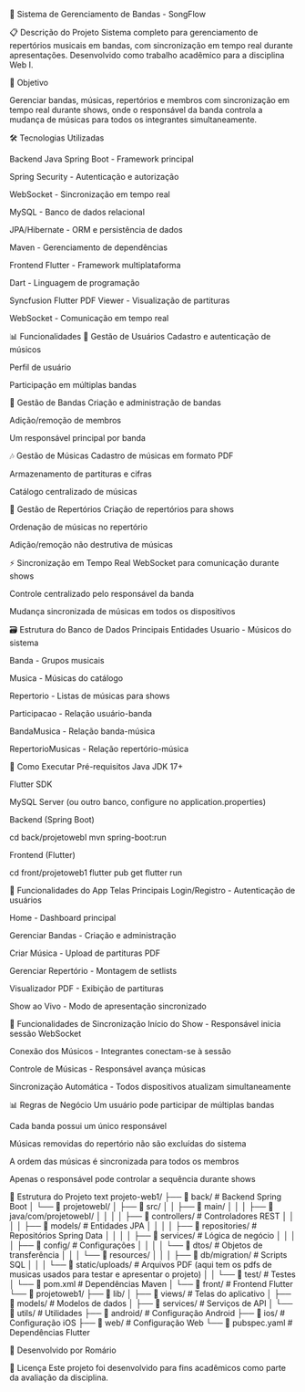 🎵 Sistema de Gerenciamento de Bandas - SongFlow


📋 Descrição do Projeto
Sistema completo para gerenciamento de repertórios musicais em bandas, com sincronização em tempo real durante apresentações. Desenvolvido como trabalho acadêmico para a disciplina Web I.

🎯 Objetivo

Gerenciar bandas, músicas, repertórios e membros com sincronização em tempo real durante shows, onde o responsável da banda controla a mudança de músicas para todos os integrantes simultaneamente.


🛠️ Tecnologias Utilizadas

Backend
Java Spring Boot - Framework principal

Spring Security - Autenticação e autorização

WebSocket - Sincronização em tempo real

MySQL - Banco de dados relacional

JPA/Hibernate - ORM e persistência de dados

Maven - Gerenciamento de dependências


Frontend
Flutter - Framework multiplataforma

Dart - Linguagem de programação

Syncfusion Flutter PDF Viewer - Visualização de partituras

WebSocket - Comunicação em tempo real


📊 Funcionalidades
👤 Gestão de Usuários
Cadastro e autenticação de músicos

Perfil de usuário

Participação em múltiplas bandas

🎸 Gestão de Bandas
Criação e administração de bandas

Adição/remoção de membros

Um responsável principal por banda

🎶 Gestão de Músicas
Cadastro de músicas em formato PDF

Armazenamento de partituras e cifras

Catálogo centralizado de músicas

📖 Gestão de Repertórios
Criação de repertórios para shows

Ordenação de músicas no repertório

Adição/remoção não destrutiva de músicas

⚡ Sincronização em Tempo Real
WebSocket para comunicação durante shows

Controle centralizado pelo responsável da banda

Mudança sincronizada de músicas em todos os dispositivos


🗃️ Estrutura do Banco de Dados
Principais Entidades
Usuario - Músicos do sistema

Banda - Grupos musicais

Musica - Músicas do catálogo

Repertorio - Listas de músicas para shows

Participacao - Relação usuário-banda

BandaMusica - Relação banda-música

RepertorioMusicas - Relação repertório-música


🚀 Como Executar
Pré-requisitos
Java JDK 17+

Flutter SDK

MySQL Server (ou outro banco, configure no application.properties)


Backend (Spring Boot)

cd back/projetowebI
mvn spring-boot:run


Frontend (Flutter)

cd front/projetoweb1
flutter pub get
flutter run


📱 Funcionalidades do App
Telas Principais
Login/Registro - Autenticação de usuários

Home - Dashboard principal

Gerenciar Bandas - Criação e administração

Criar Música - Upload de partituras PDF

Gerenciar Repertório - Montagem de setlists

Visualizador PDF - Exibição de partituras

Show ao Vivo - Modo de apresentação sincronizado



🎨 Funcionalidades de Sincronização
Início do Show - Responsável inicia sessão WebSocket

Conexão dos Músicos - Integrantes conectam-se à sessão

Controle de Músicas - Responsável avança músicas

Sincronização Automática - Todos dispositivos atualizam simultaneamente


📊 Regras de Negócio
Um usuário pode participar de múltiplas bandas

Cada banda possui um único responsável

Músicas removidas do repertório não são excluídas do sistema

A ordem das músicas é sincronizada para todos os membros

Apenas o responsável pode controlar a sequência durante shows

🚧 Estrutura do Projeto
text
projeto-web1/
├── 📁 back/                 # Backend Spring Boot
│   └── 📁 projetowebI/
│       ├── 📁 src/
│       │   ├── 📁 main/
│       │   │   ├── 📁 java/com/projetowebI/
│       │   │   │   ├── 📁 controllers/     # Controladores REST
│       │   │   │   ├── 📁 models/          # Entidades JPA
│       │   │   │   ├── 📁 repositories/    # Repositórios Spring Data
│       │   │   │   ├── 📁 services/        # Lógica de negócio
│       │   │   │   ├── 📁 config/          # Configurações
│       │   │   │   └── 📁 dtos/            # Objetos de transferência
│       │   │   └── 📁 resources/
│       │   │       ├── 📁 db/migration/    # Scripts SQL
│       │   │       └── 📁 static/uploads/  # Arquivos PDF (aqui tem os pdfs de musicas usados para testar e apresentar o projeto)
│       │   └── 📁 test/                    # Testes
│       └── 📄 pom.xml                      # Dependências Maven
│
└── 📁 front/                # Frontend Flutter
    └── 📁 projetoweb1/
        ├── 📁 lib/
        │   ├── 📁 views/           # Telas do aplicativo
        │   ├── 📁 models/          # Modelos de dados
        │   ├── 📁 services/        # Serviços de API
        │   └── 📁 utils/           # Utilidades
        ├── 📁 android/             # Configuração Android
        ├── 📁 ios/                 # Configuração iOS
        ├── 📁 web/                 # Configuração Web
        └── 📄 pubspec.yaml         # Dependências Flutter

        
👥 Desenvolvido por
Romário

📄 Licença
Este projeto foi desenvolvido para fins acadêmicos como parte da avaliação da disciplina.

